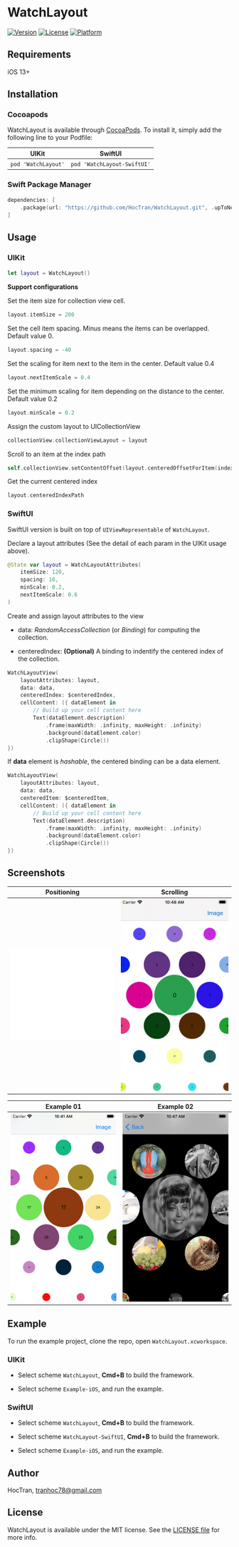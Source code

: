 # WatchLayout

[![Version](https://img.shields.io/cocoapods/v/WatchLayout.svg?style=flat)](https://cocoapods.org/pods/WatchLayout)
[![License](https://img.shields.io/cocoapods/l/WatchLayout.svg?style=flat)](https://cocoapods.org/pods/WatchLayout)
[![Platform](https://img.shields.io/cocoapods/p/WatchLayout.svg?style=flat)](https://cocoapods.org/pods/WatchLayout)

## Requirements

iOS 13+

## Installation

### Cocoapods
WatchLayout is available through [CocoaPods](https://cocoapods.org). To install
it, simply add the following line to your Podfile:

UIKit | SwiftUI
:-------------:|:-------------:
| `pod 'WatchLayout'` | `pod 'WatchLayout-SwiftUI'` |


### Swift Package Manager

```swift
dependencies: [
    .package(url: "https://github.com/HocTran/WatchLayout.git", .upToNextMajor(from: "1.1.0"))
]
```

## Usage

### UIKit

```swift
let layout = WatchLayout()
```

**Support configurations**

Set the item size for collection view cell.
```swift
layout.itemSize = 200
```

Set the cell item spacing. Minus means the items can be overlapped. Default value 0.
```swift
layout.spacing = -40
```

Set the scaling for item next to the item in the center. Default value 0.4
```swift
layout.nextItemScale = 0.4
```

Set the minimum scaling for item depending on the distance to the center.  Default value 0.2
```swift
layout.minScale = 0.2
```

Assign the custom layout to UICollectionView
```swift
collectionView.collectionViewLayout = layout
```

Scroll to an item at the index path
```swift
self.collectionView.setContentOffset(layout.centeredOffsetForItem(indexPath: IndexPath(item: 0, section: 0)), animated: true)
```

Get the current centered index
```swift
layout.centeredIndexPath
```

### SwiftUI

SwiftUI version is built on top of `UIViewRepresentable` of `WatchLayout`.

Declare a layout attributes (See the detail of each param in the UIKit usage above).

```swift
@State var layout = WatchLayoutAttributes(
    itemSize: 120,
    spacing: 16,
    minScale: 0.2,
    nextItemScale: 0.6
)
```

Create and assign layout attributes to the view

* data: *RandomAccessCollection* (or *Binding<RandomAccessCollection>*) for computing the collection.

* centeredIndex: **(Optional)** A binding to indentify the centered index of the collection.

```swift
WatchLayoutView(
    layoutAttributes: layout,
    data: data,
    centeredIndex: $centeredIndex,
    cellContent: ({ dataElement in
        // Build up your cell content here
        Text(dataElement.description)
            .frame(maxWidth: .infinity, maxHeight: .infinity)
            .background(dataElement.color)
            .clipShape(Circle())
})
```

If **data** element is *hashable*, the centered binding can be a data element.

```swift
WatchLayoutView(
    layoutAttributes: layout,
    data: data,
    centeredItem: $centeredItem,
    cellContent: ({ dataElement in
        // Build up your cell content here
        Text(dataElement.description)
            .frame(maxWidth: .infinity, maxHeight: .infinity)
            .background(dataElement.color)
            .clipShape(Circle())
})
```

## Screenshots

Positioning | Scrolling
:-------------:|:-------------:
![](https://raw.githubusercontent.com/HocTran/WatchLayout/SwiftUI/Screenshots/positioning.gif)  |  ![](https://raw.githubusercontent.com/HocTran/WatchLayout/SwiftUI/Screenshots/scrolling.gif)


Example 01 | Example 02
:-------------:|:-------------:
![](https://raw.githubusercontent.com/HocTran/WatchLayout/SwiftUI/Screenshots/screenshot_01.png)  |  ![](https://raw.githubusercontent.com/HocTran/WatchLayout/SwiftUI/Screenshots/screenshot_02.png)


## Example

To run the example project, clone the repo, open `WatchLayout.xcworkspace`.

### UIKit

* Select scheme `WatchLayout`, **Cmd+B** to build the framework.

* Select scheme `Example-iOS`, and run the example.

### SwiftUI

* Select scheme `WatchLayout`, **Cmd+B** to build the framework.

* Select scheme `WatchLayout-SwiftUI`, **Cmd+B** to build the framework.

* Select scheme `Example-iOS`, and run the example.


## Author

HocTran, tranhoc78@gmail.com

## License

WatchLayout is available under the MIT license. See the [LICENSE file](LICENSE) for more info.

